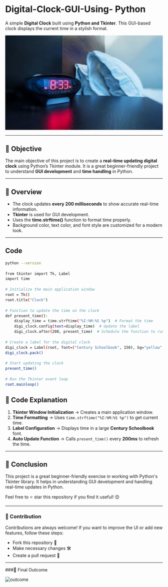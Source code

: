 # Digital-Clock-GUI-Using- Python

A simple **Digital Clock** built using **Python and Tkinter**. This GUI-based clock displays the current time in a stylish format.

<img src="https://github.com/ShivanisharmaF128/Digital-Clock-GUI/blob/main/digital.clock.jfif" alt="Digital Clock Preview" width="600">

---

## 📌 Objective
The main objective of this project is to create a **real-time updating digital clock** using Python’s Tkinter module. It is a great beginner-friendly project to understand **GUI development** and **time handling** in Python.

---

## 📝 Overview
- The clock updates **every 200 milliseconds** to show accurate real-time information.
- **Tkinter** is used for GUI development.
- Uses the **time.strftime()** function to format time properly.
- Background color, text color, and font style are customized for a modern look.

---


## Code
```sh
python --version

from tkinter import Tk, Label
import time

# Initialize the main application window
root = Tk()
root.title("Clock")

# Function to update the time on the clock
def present_time():
    display_time = time.strftime("%I:%M:%S %p")  # Format the time
    digi_clock.config(text=display_time)  # Update the label
    digi_clock.after(200, present_time)  # Schedule the function to run again

# Create a label for the digital clock
digi_clock = Label(root, font=("Century Schoolbook", 150), bg="yellow", fg="black")
digi_clock.pack()

# Start updating the clock
present_time()

# Run the Tkinter event loop
root.mainloop()

```
## 📜 Code Explanation
1. **Tkinter Window Initialization** → Creates a main application window.
2. **Time Formatting** → Uses `time.strftime("%I:%M:%S %p")` to get current time.
3. **Label Configuration** → Displays time in a large **Century Schoolbook** font.
4. **Auto Update Function** → Calls `present_time()` every **200ms** to refresh the time.

---

## 📢 Conclusion
This project is a great beginner-friendly exercise in working with Python's Tkinter library.
It helps in understanding GUI development and handling real-time updates in Python.

Feel free to ⭐ star this repository if you find it useful! 😊

---
### 🤝 Contribution
Contributions are always welcome!
If you want to improve the UI or add new features, follow these steps:

- Fork this repository 📌
- Make necessary changes 🛠️
- Create a pull request 🔄

----

###🎉 Final Outcome

![outcome ]()

